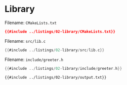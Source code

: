 # Library

Filename: `CMakeLists.txt`

```cmake
{{#include ../listings/02-library/CMakeLists.txt}}
```

Filename: `src/lib.c`

```c
{{#include ../listings/02-library/src/lib.c}}
```

Filename: `include/greeter.h`

```c
{{#include ../listings/02-library/include/greeter.h}}
```

```txt
{{#include ../listings/02-library/output.txt}}
```
